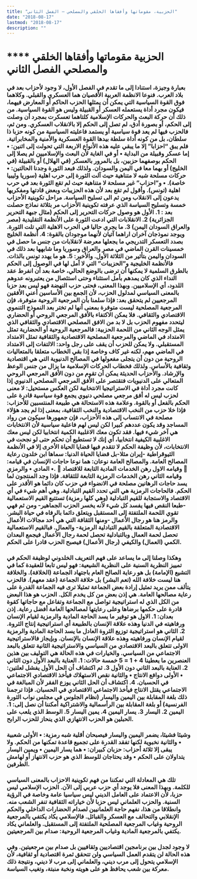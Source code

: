 ```yaml
---
title: "الحزبية، مقوماتها وأفقاها الخلقي والمصلحي – الفصل الثاني"
date: "2018-08-17"
lastmod: "2018-08-17"
description: ""
---
```

# **** **الحزبية مقوماتها وأفقاها الخلقي والمصلحي الفصل الثاني**

### بعبارة وجيزة، استنادا إلى ما تقدم في الفصل الأول، لا وجود لأحزاب بعد في بلاد العرب. فنوعا الانظمة العربية الأقصيان هما العسكري والقبلي. وكلاهما فوق القوة السياسية التي يمكن أن يمثلها الحزب الحاكم أو المعارض فيهما، فيكون مجرد أداة يستعمله العسكر أو القبيلة وليس هو القوة السياسية. من ذلك أن حركة البعث والحركات الإسلامية كلتاهما تعسكرت بمجرد أن وصلت إلى الحكم، أو بصورة أدق، لم تصل إلى الحكم إلا بالانقلاب العسكري. ومن ثم، فالحزب فيها لم يعد قوة سياسية أو يستمد فاعليته السياسية من كونه حزبا ذا سلطان، بل من كونه أداة سلطة بيدها القوة العسكرية والأمنية والمخابراتية. فلم يبق “احزابا” إلا ما يبقي عليه هذه الأنواع الاربعة التي تحولت إلى اثنين: • إما عسكر وقبيلة من البداية • أو في الغاية لأن البعث والإسلاميين لم يصلا إلى الحكم بوصفهما حزبين، بل بالمرور بالعسكر (في الهلال) أو بالقبيلة (في الخليج) أو بهما معا في اليمن والسودان. ولذلك فبعد الثورة وجدنا الحالتين: • حركات مسلحة شبه لا متناهية حيث آلت الثورة إلى حرب اهلية (سوريا وليبيا خاصة). • و”احزاب” غير مسلحة لا متناهية حيث لم تقع الثورة بعد في حرب اهلية (تونس). وأقول لم تقع بعد لأن هذه الحزيبات وبعض قادتها ومفكريها يدعون إلى الانقلاب ومن ثم الى تسليح السياسة. مراحل تكوينية الأحزاب خمسة وتسليح السياسة الذي عرفته تكوينية الأحزاب مر بثلاثة نماذج حصلت بعد : 1. الأول هو وصول حركات التحرير إلى الحكم (مثال جبهة التحرير الجزائرية) 2. الانقلابات التي ادعت الثورة على الأنظمة التقليدية (مصر والعراق السودان اليمن) 3. ما يجري حاليا في الحرب الاهلية التي تلت الثورة. ويوجد نموذجان آخران اراهما آتيان لأنهما موجودان بالقوة: 4. أنظمة الخليج بصدد التعسكر التدريجي ما يجعلها معرضة لانقلابات من جنس ما حصل في خمسينات القرن الماضي في مصر والعراق وسوريا وما شابهها بعد ذلك في السودان واليمن بتأثير من الثلاثة الأول. والأخير: 5. هو ما يهدد تونس بالذات. فالأنظمة الخليجية و”الحزيبات” التي لا أمل لها في الوصول إلى الحكم بالطرق السلمية لا يمكنها أن ترضى بالوضع الحالي، خاصة بعد أن انفرط عقد النداء الذي كان يمدهم بأمل استثناء وحتى استئصال من يعتبرونه عدوهم اللدود، أي الإسلاميين. وبهذا المعنى، فحتى حزب النهضة فهو ليس بعد حزبا بالمعنى السياسي لمدلول الحزب، لأن الجمع بين الأساسين أعني الأفقين المرجعيين لم يتحقق بعد: فإذا سلمنا بأن المرجعية الروحية متوفرة، فإن المرجعية المصلحية ليست متوفرة بمعنى أنها لم تختر بعد النموذج التنموي الاقتصادي والثقافي. فلا يمكن الاكتفاء بالأفق المرجعي الروحي أو الحضاري ليتحدد مفهوم الحزب بل لا بد من الافق المصلحي الاقتصادي والثقافي الذي يمثل الوجه الثاني من اللحمة الحزبية: فالمرجعية الروحية أو الحضارية تمثل الامتداد في الماضي والمرجعية المصلحية الاقتصادية والثقافية تمثل الامتداد المستقبلي. ولا يمكن للحزب أن يقف على رجل واحد: الالتفات إلى الامتداد في الماضي مهم، لكنه غير كاف وخاصة إذا بقي الخطاب متعلقا بالمتعاليات الروحية من دون أن يتجلى مفعولها في المصالح الدنيوية التي هي اقتصادية وثقافية بالأساس. ولذلك فخطاب الحركات الإسلامية ما يزال من جنس الوعظ والإرشاد. والأحزاب الحديثة يمكن أن تقوم من دون الأفق المرجعي الروحي المتعالي على الدنيويات فتقتصر على الأفق المرجعي المصلحي الدنيوي إذا كانت مجرد أداة في الاستراتيجيا الانتخابية لكن العكس مستحيل: لا معنى لحزب ليس له أفق مرجعي مصلحي دنيوي يجمع قوة سياسية قادرة على الحكم بالفعل أو بالقوة. وعلامة هذه الاستحالة هي طبيعة المنتسبين للأحزاب: فإذا خلا حزب من النخب الاقتصادية والنخب الثقافية، بمعنى إذا لم يجد هؤلاء مصلحة في الانتساب إلى هذه الأحزاب، فإن جمهورها سيكون من رواد المساجد وقد يكون عددهم كبيرا لكن ليس لهم فاعلية سياسية لأن الانتخابات هي آخر شيء فيها. فقد تكون معك الاغلبية الكمية انتخابيا لكن ليس معك الاغلبية الكيفية انتخابيا، أي إنك لا تستطيع أن تحكم حتى لو نجحت في الانتخابات، لأن وظيفة الحكم لا تتقدم فيها قضايا الحياة الأخرى إلا في الأنظمة الثيوقراطية -إيران مثلا-بل قضايا الحياة الدنيا: سماها ابن خلدون رعاية المصالح العامة. والمصالح العامة نوعان: هما نوعا حاجات الإنسان في قيامه: • المادي • والرمزي.  وقيامه الاول رهن الخدمات المادية التابعة للاقتصاد  وقيامه الثاني رهن الخدمات الرمزية التابعة للثقافة. فإذا وجد المنتجون لما يسد حاجات الرهانين مصلحة في الانضواء في حزب كان دائما هو الأقدر على الحكم. فالحاجات الرمزية هي التي تحدد القيم التبادلية. وهي أهم شيء في أي الاقتصاد والاستجابة للقيم التبادلية (وهي كلها رمزية) تستتبع القيم الاستعمالية -طبعا النقص فيها يفسد كل شيء لأنه يخسر الحزب الجماهير- ومن ثم فهي تقوي اللحمة الملتفتة إلى المستقبل ويتعلق دائما بالرفاه في حياة البشر. والرمز هنا هو رجال الأعمال -ومنها الثقافة التي هي أحد مجالات الأعمال الاقتصادية المتعلقة بالقيم التبادلية الرمزية- والعمال. فبالقيم الاستعمالية تحصل لحمة العمال وبالتبادلية تحصل لحمة رجال الأعمال فيجمع البعدان الكمي (العمال) والكيفي (رجال الأعمال) فيصبح الحزب قادرا على الحكم.

### وهكذا وصلنا إلى ما يساعد على فهم التعريف الخلدوني لوظيفة الحكم في تمييز النظرية السنية على النظرية الشيعية: فهو ليس تابعا للعقيدة كما في التشيع (الإمامة) بل هو رعاية الصالح العام باجتهاد الجماعة (الخلافة). والخلافة هنا ليست خلافة الله (تعم البشر) بل خلافة الجماعة (عقد معهم). فالحزب يتألف ممن يريد تمثيل إرادة بعض الجماعة تمثيلا ترى فيه الجماعة القدرة على رعاية مصالحها العامة. هي إذن بعض من كل يخدم الكل. الحزب هو هذا البعض من الكل الذي له استراتيجية تواصل مع الجماعة وتفاعل مع حاجاتها كقوة قادرة على حكمها برضاها وعلى رعايتها لمصالحها العامة أفضل رعاية. إذن بعدان: 1. الاول هو توفير ما يسد الحاجة المادية والرمزية لقيام الإنسان ورفاهيته في الدنيا وهذه علاقة الإنسان بالطبيعة أي استراتيجية إنتاج الثروة. 2. الثاني هو استراتيجية توزيع الثروة العادل ما يسد الحاجة المادية والرمزية لقيام الإنسان ورفاهيته وهذه علاقة الإنسان بالإنسان. وبإيجاز فالاستراتيجية الاولى تتعلق بالبعد الاقتصادي من السياسي والاستراتيجية الثانية تتعلق بالبعد الاجتماعي من السياسي. والخيارات في هذه الحالة هي التوليف بين هذين العنصرين ما يعطينا 4 + 1 = 5 خمسة حالات: 1. العناية بالبعد الأول دون الثاني 2. العناية بالبعد الثاني دون الأول 3. ثم اكتشاف أن الحل الأول يفشل لعلتين: • الأولى دوافع الانتاج • والثانية نقص الاستهلاك فيأخذ الاقتصادي الاجتماعي في الحسبان. 4. اكتشاف أن الحل الثاني يوزع الفقر لأن المبالغة في الاجتماعي يقتل الانتاج فيأخذ الاجتماعي الاقتصادي في الحسبان. فإذا ترجمنا ذلك بلغة المقابلة بين اليمين واليسار (نظام الجلوس في مجلس نواب الثورة الفرنسية) أو بلغة المقابلة بين الرأسمالية والاشتراكية أمكننا أن نصل إلى: 1. اليمين 2. اليسار 3. يسار اليمين 4. يمين اليسار 5. الوسط الذي يلعب على الحبلين هو الحزب الانتهازي الذي ينحاز للحزب الرابح.

### وشيئا فشيئا، يضمر اليمين واليسار فيصبحان أقلية شبه رمزية: • الأولى شعبية • والثانية نخبوية لكنها تفقد القدرة على تجميع قاعدة تمكنها من الحكم. ولا يبقى إلا ثلاثة أحزاب: حزبان كبيران: • هما يسار اليمين • ويمين اليسار يتداولان على الحكم • وقد يحتاجان للوسط الذي هو حزب الانتهاز أو لهامش الطرفين.

### تلك هي المعادلة التي تمكننا من فهم تكوينية الاحزاب بالمعنى السياسي للكلمة. وبهذا المعنى فلا يوجد أي حزب عربي إلى الآن. الحزب الإسلامي ليس حزبا، لأن الاعتماد على العامل الديني ليس سياسيا عامة وخاصة في الرؤية السنية. والحزب العلماني ليس حزبا لأن خياراته الثقافية تنفر الشعب منه. وانطلاقا من هذا، نفهم حاجة العلمانيين لصدام الحضارات الداخلي والحكم الإنقلابي والتحالف مع العسكر والقبائل. فالإسلامي يكاد يكتفي بالمرجعية الروحية وغياب المرجعية المصلحية الملتفتة إلى المستقبل. والعلماني يكاد يكتفي بالمرجعية المادية وغياب المرجعية الروحية: صدام بين المرجعيتين.

### لا وجود لجدل بين برنامجين اقتصاديين وثقافيين بل صدام بين مرجعيتين. وفي هذه الحالة لن يتقدم العمل السياسي ولن تتحقق ثمرة اقتصادية أو ثقافية، لأن الإسلامي يتحول إلى مرب ديني، والعلماني إلى مرب لا ديني، ونتيجة ذلك معركة بين شعب يحافظ هو على هويته ونخبة منبتة، وتغيب السياسة.

###